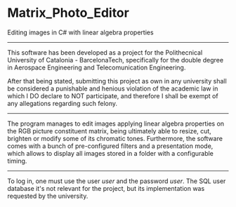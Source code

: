 # Matrix_Photo_Editor
Editing images in C# with linear algebra properties
_______________________________________________________________________________________________________________________________________________________________________________
This software has been developed as a project for the Polithecnical University of Catalonia - BarcelonaTech, 
specifically for the double degree in Aerospace Engineering and Telecomunication Engineering.

After that being stated, submitting this project as own in any university shall be considered a punishable and henious violation of the academic law in which I DO declare to 
NOT participate, and therefore I shall be exempt of any allegations regarding such felony.
________________________________________________________________________________________________________________________________________________________________________________
The program manages to edit images applying linear algebra properties on the RGB picture constituent matrix, being ultimately
able to resize, cut, brighten or modify some of its chromatic tones. Furthermore, the software comes with a bunch of pre-configured filters and
a presentation mode, which allows to display all images stored in a folder with a configurable timing.
______________________________________________________________________________________________________________________________________________________________________________
To log in, one must use the user *user* and the password *user*. The SQL user database it's not relevant for the project, but its implementation was requested by the 
university.
